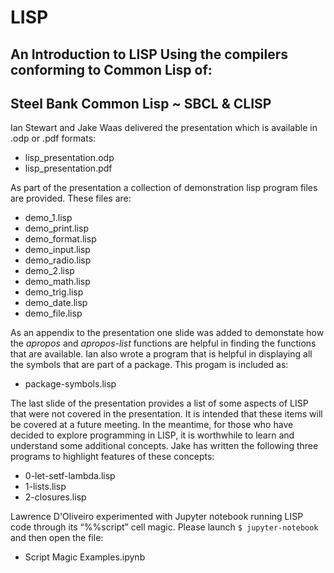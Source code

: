 # LISP

## An Introduction to LISP Using the compilers conforming to Common Lisp of: 
## Steel Bank Common Lisp ~ SBCL & CLISP

Ian Stewart and Jake Waas delivered the presentation which is available in .odp or .pdf formats:

* lisp_presentation.odp
* lisp_presentation.pdf

As part of the presentation a collection of demonstration lisp program files are provided. These files are:

* demo_1.lisp
* demo_print.lisp
* demo_format.lisp
* demo_input.lisp
* demo_radio.lisp
* demo_2.lisp
* demo_math.lisp
* demo_trig.lisp
* demo_date.lisp
* demo_file.lisp

As an appendix to the presentation one slide was added to demonstate how the *apropos* and *apropos-list* functions are helpful in finding the functions that are available. Ian also wrote a program that is helpful in displaying all the symbols that are part of a package. This progam is included as:

* package-symbols.lisp

The last slide of the presentation provides a list of some aspects of LISP that were not covered in the presentation. It is intended that these items will be covered at a future meeting. In the meantime, for those who have decided to explore programming in LISP, it is worthwhile to learn and understand some additional concepts. Jake has written the following three programs to highlight features of these concepts:

* 0-let-setf-lambda.lisp
* 1-lists.lisp
* 2-closures.lisp

Lawrence D'Oliveiro experimented with Jupyter notebook running LISP code through its “%%script” cell magic. Please launch `$ jupyter-notebook` and then open the file:

* Script Magic Examples.ipynb


